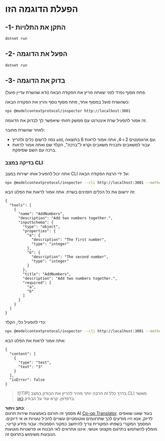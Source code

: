 <!--
CO_OP_TRANSLATOR_METADATA:
{
  "original_hash": "b97c5e77cede68533d7a92d0ce89bc0a",
  "translation_date": "2025-05-17T11:57:15+00:00",
  "source_file": "03-GettingStarted/05-sse-server/solution/dotnet/README.md",
  "language_code": "he"
}
-->
# הפעלת הדוגמה הזו

## -1- התקן את התלויות

```bash
dotnet run
```

## -2- הפעל את הדוגמה

```bash
dotnet run
```

## -3- בדוק את הדוגמה

פתח מסוף נפרד לפני שאתה מריץ את הפקודה הבאה (ודא שהשרת עדיין פועל).

כשהשרת פועל במסוף אחד, פתח מסוף נוסף והרץ את הפקודה הבאה:

```bash
npx @modelcontextprotocol/inspector http://localhost:3001
```

זה אמור להפעיל שרת אינטרנט עם ממשק חזותי שיאפשר לך לבדוק את הדוגמה.

לאחר שהשרת מחובר:

- נסה לרשום כלים ולהריץ `add`, עם ארגומנטים 2 ו-4, אתה אמור לראות 6 בתוצאה.
- עבור למשאבים ותבנית משאבים וקרא ל"ברכה", הקלד שם ואתה אמור לראות ברכה עם השם שסיפקת.

### בדיקה במצב CLI

אתה יכול להפעיל אותו ישירות במצב CLI על ידי הרצת הפקודה הבאה:

```bash 
npx @modelcontextprotocol/inspector --cli http://localhost:3001 --method tools/list
```

זה ירשום את כל הכלים הזמינים בשרת. אתה אמור לראות את הפלט הבא:

```text
{
  "tools": [
    {
      "name": "AddNumbers",
      "description": "Add two numbers together.",
      "inputSchema": {
        "type": "object",
        "properties": {
          "a": {
            "description": "The first number",
            "type": "integer"
          },
          "b": {
            "description": "The second number",
            "type": "integer"
          }
        },
        "title": "AddNumbers",
        "description": "Add two numbers together.",
        "required": [
          "a",
          "b"
        ]
      }
    }
  ]
}
```

כדי להפעיל כלי, הקלד:

```bash
npx @modelcontextprotocol/inspector --cli http://localhost:3001 --method tools/call --tool-name AddNumbers --tool-arg a=1 --tool-arg b=2
```

אתה אמור לראות את הפלט הבא:

```text
{
  "content": [
    {
      "type": "text",
      "text": "3"
    }
  ],
  "isError": false
}
```

> ![!TIP]
> בדרך כלל זה הרבה יותר מהיר להריץ את הבודק במצב CLI מאשר בדפדפן.
> קרא עוד על הבודק [כאן](https://github.com/modelcontextprotocol/inspector).

**כתב ויתור**:  
מסמך זה תורגם באמצעות שירות תרגום AI [Co-op Translator](https://github.com/Azure/co-op-translator). בעוד שאנו שואפים לדיוק, אנא היו מודעים לכך שתרגומים אוטומטיים עשויים להכיל טעויות או אי דיוקים. המסמך המקורי בשפתו המקורית צריך להיחשב כמקור הסמכותי. עבור מידע קריטי, מומלץ להשתמש בתרגום מקצועי אנושי. איננו אחראים לאי הבנות או פרשנויות מוטעות הנובעות משימוש בתרגום זה.